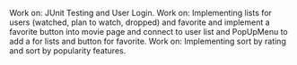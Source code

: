 Work on: JUnit Testing and User Login.
Work on: Implementing lists for users (watched, plan to watch, dropped) and favorite and 
implement a favorite button into movie page and connect to user list and PopUpMenu to add a for lists and button for favorite.
Work on: Implementing sort by rating and sort by popularity features.
